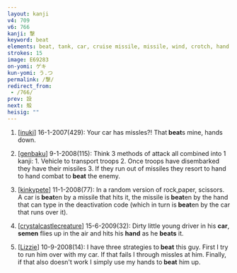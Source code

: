 ```yaml
---
layout: kanji
v4: 709
v6: 766
kanji: 撃
keyword: beat
elements: beat, tank, car, cruise missile, missile, wind, crotch, hand
strokes: 15
image: E69283
on-yomi: ゲキ
kun-yomi: う.つ
permalink: /撃/
redirect_from:
 - /766/
prev: 設
next: 殻
heisig: ""
---
```


1) [<a href="http://kanji.koohii.com/profile/inuki">inuki</a>] 16-1-2007(429): Your car has missles?! That<strong> beat</strong>s mine, hands down.

2) [<a href="http://kanji.koohii.com/profile/genbaku">genbaku</a>] 9-1-2008(115): Think 3 methods of attack all combined into 1 kanji: 1. Vehicle to transport troops 2. Once troops have disembarked they have their missiles 3. If they run out of missiles they resort to hand to hand combat to<strong> beat</strong> the enemy.

3) [<a href="http://kanji.koohii.com/profile/kinkypete">kinkypete</a>] 11-1-2008(77): In a random version of rock,paper, scissors. A car is<strong> beat</strong>en by a missile that hits it, the missile is<strong> beat</strong>en by the hand that can type in the deactivation code (which in turn is<strong> beat</strong>en by the car that runs over it).

4) [<a href="http://kanji.koohii.com/profile/crystalcastlecreature">crystalcastlecreature</a>] 15-6-2009(32): Dirty little young driver in his <strong>car</strong>, <strong>semen</strong> flies up in the air and hits his <strong>hand</strong> as he <strong>beats</strong> it.

5) [<a href="http://kanji.koohii.com/profile/Lizzie">Lizzie</a>] 10-9-2008(14): I have three strategies to<strong> beat</strong> this guy. First I try to run him over with my car. If that fails I through missles at him. Finally, if that also doesn&#039;t work I simply use my hands to<strong> beat</strong> him up.

